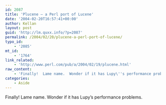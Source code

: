 ```yaml
---
id: 2087
title: 'Plucene – a Perl port of Lucene'
date: '2004-02-20T16:57:41+00:00'
author: Kellan
layout: post
guid: 'http://lm.quxx.info/?p=2087'
permalink: /2004/02/20/plucene-a-perl-port-of-lucene/
typo_id:
    - '2085'
mt_id:
    - '1764'
link_related:
    - 'http://www.perl.com/pub/a/2004/02/19/plucene.html'
raw_content:
    - 'Finally!  Lame name.  Wonder if it has Lupy\''s performance problems.'
categories:
    - Aside
---
```


Finally! Lame name. Wonder if it has Lupy’s performance problems.